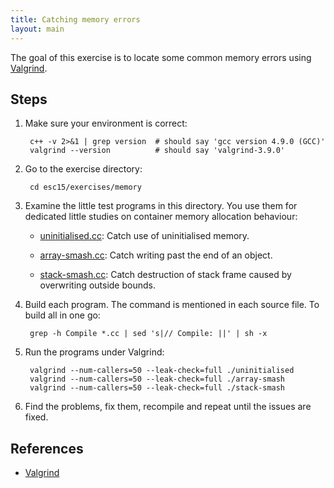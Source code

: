 ```yaml
---
title: Catching memory errors
layout: main
---
```


The goal of this exercise is to locate some common memory errors using
[Valgrind](http://valgrind.org).

Steps
-----

1. Make sure your environment is correct:

        c++ -v 2>&1 | grep version  # should say 'gcc version 4.9.0 (GCC)'
        valgrind --version          # should say 'valgrind-3.9.0'

2. Go to the exercise directory:

        cd esc15/exercises/memory

3. Examine the little test programs in this directory.  You use them for
   dedicated little studies on container memory allocation behaviour:

   - [uninitialised.cc]({{exercises_repo}}/exercises/memory/uninitialised.cc):
     Catch use of uninitialised memory.

   - [array-smash.cc]({{exercises_repo}}/exercises/memory/array-smash.cc):
     Catch writing past the end of an object.

   - [stack-smash.cc]({{exercises_repo}}/exercises/memory/stack-smash.cc):
     Catch destruction of stack frame caused by overwriting outside bounds.

4. Build each program.  The command is mentioned in each source file.  To
   build all in one go:

        grep -h Compile *.cc | sed 's|// Compile: ||' | sh -x

5. Run the programs under Valgrind:

        valgrind --num-callers=50 --leak-check=full ./uninitialised
        valgrind --num-callers=50 --leak-check=full ./array-smash
        valgrind --num-callers=50 --leak-check=full ./stack-smash
 
6. Find the problems, fix them, recompile and repeat until the issues are
   fixed.

References
----------

* [Valgrind](http://valgrind.org)
